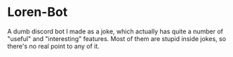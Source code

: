 # Loren-Bot
A dumb discord bot I made as a joke, which actually has quite a number of "useful" and "interesting" features. Most of them are stupid inside jokes, so there's no real point to any of it.
